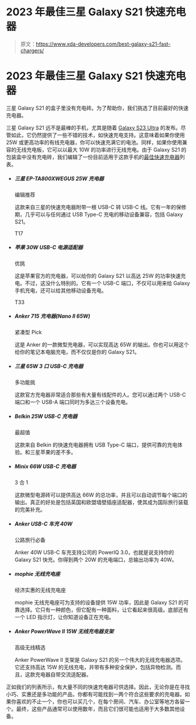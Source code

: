 # 2023 年最佳三星 Galaxy S21 快速充电器

> 原文：<https://www.xda-developers.com/best-galaxy-s21-fast-chargers/>

# 2023 年最佳三星 Galaxy S21 快速充电器

三星 Galaxy S21 的盒子里没有充电砖。为了帮助你，我们挑选了目前最好的快速充电器。

三星 Galaxy S21 远不是最棒的手机，尤其是随着 [Galaxy S23 Ultra](https://www.xda-developers.com/hands-on-samsung-galaxy-s23-ultra/) 的发布。尽管如此，它仍然提供了一些不错的技术，如快速充电支持。这意味着如果你使用 25W 或更高功率的有线充电器，你可以快速充满它的电池。同样，如果你使用兼容的无线充电板，它可以以最大 10W 的功率进行无线充电。由于 Galaxy S21 的包装盒中没有充电砖，我们编辑了一份目前适用于这款手机的[最佳快速充电器](https://www.xda-developers.com/best-usb-pd-fast-charger/)列表。

*   ##### 三星 EP-TA800XWEGUS 25W 充电器

    编辑推荐

    这款来自三星的快速充电器附带一根 USB-C 转 USB-C 线。它有一年的保修期，几乎可以与任何通过 USB Type-C 充电的移动设备兼容，包括 Galaxy S21。

    T17
*   ##### 苹果 30W USB-C 电源适配器

    优挑

    这是苹果官方的充电器，可以给你的 Galaxy S21 以高达 25W 的功率快速充电。不过，这没什么特别的。它有一个 USB-C 端口，不仅可以用来给 Galaxy 手机充电，还可以给其他移动设备充电。

    T33
*   ##### Anker 715 充电器(Nano II 65W)

    紧凑型 Pick

    这是 Anker 的一款微型充电器，可以实现高达 65W 的输出。你也可以用这个给你的笔记本电脑充电，而不仅仅是你的 Galaxy S21。

*   ##### 三星 65W 3 口 USB-C 充电器

    多功能挑

    这款官方充电器非常适合那些有大量有线配件的人。您可以通过两个 USB-C 端口和一个 USB-A 端口同时为多达三个设备充电。

*   ##### Belkin 25W USB-C 充电器

    最超值

    这款来自 Belkin 的快速充电器拥有 USB Type-C 端口，提供可靠的充电体验。和三星苹果的差不多。

*   ##### Minix 66W USB-C 充电器

    3 合 1

    这款微型电源砖可以提供高达 66W 的总功率，并且可以自动调节每个端口的输出。真正的好处是包括英国和欧盟墙壁插座适配器，使其成为国际旅行装载的完美补充。

*   ##### Anker USB-C 车充 40W

    公路旅行必备

    Anker 40W USB-C 车充支持公司的 PowerIQ 3.0，也就是说支持你的 Galaxy S21 快充。你得到两个 20W 的充电端口，总输出功率为 40W。

*   ##### mophie 无线充电座

    经济实惠的无线充电座

    mophie 无线充电座可为支持的设备提供 15W 功率，因此是 Galaxy S21 的可靠选择。它只有一种颜色，但它配有一种面料，让它看起来很高级。底部还有一个 LED 指示灯，让你知道设备正在充电。

*   ##### Anker PowerWave II 15W 无线充电器支架

    高级无线精选

    Anker PowerWave II 支架是 Galaxy S21 的另一个伟大的无线充电器选项。它还支持高达 15W 的无线充电，并带有多种安全保护，包括异物检测。而且，这款充电器自带交流适配器。

正如我们的列表所示，有大量不同的快速充电器可供选择。因此，无论你是在寻找小巧、实惠还是多功能的产品，你都有可能找到一两个符合这些要求的充电器。如果你喜欢的不止一个，你也可以买几个，在每个房间、汽车、办公室等地方各留一个。最终，这些产品通常可以使用数年，而且它们很可能也适用于大多数其他设备。